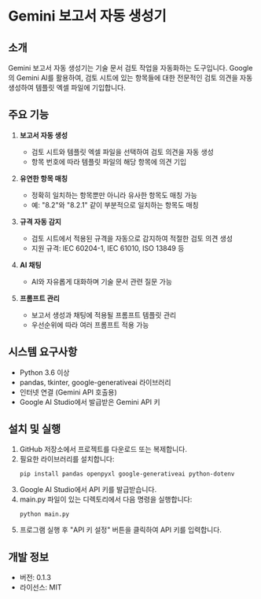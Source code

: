 # Gemini 보고서 자동 생성기

## 소개

Gemini 보고서 자동 생성기는 기술 문서 검토 작업을 자동화하는 도구입니다. Google의 Gemini AI를 활용하여, 검토 시트에 있는 항목들에 대한 전문적인 검토 의견을 자동 생성하여 템플릿 엑셀 파일에 기입합니다.

## 주요 기능

1. **보고서 자동 생성**
   - 검토 시트와 템플릿 엑셀 파일을 선택하여 검토 의견을 자동 생성
   - 항목 번호에 따라 템플릿 파일의 해당 항목에 의견 기입

2. **유연한 항목 매칭**
   - 정확히 일치하는 항목뿐만 아니라 유사한 항목도 매칭 가능
   - 예: "8.2"와 "8.2.1" 같이 부분적으로 일치하는 항목도 매칭

3. **규격 자동 감지**
   - 검토 시트에서 적용된 규격을 자동으로 감지하여 적절한 검토 의견 생성
   - 지원 규격: IEC 60204-1, IEC 61010, ISO 13849 등

4. **AI 채팅**
   - AI와 자유롭게 대화하며 기술 문서 관련 질문 가능

5. **프롬프트 관리**
   - 보고서 생성과 채팅에 적용될 프롬프트 템플릿 관리
   - 우선순위에 따라 여러 프롬프트 적용 가능

## 시스템 요구사항

- Python 3.6 이상
- pandas, tkinter, google-generativeai 라이브러리
- 인터넷 연결 (Gemini API 호출용)
- Google AI Studio에서 발급받은 Gemini API 키

## 설치 및 실행

1. GitHub 저장소에서 프로젝트를 다운로드 또는 복제합니다.
2. 필요한 라이브러리를 설치합니다:
   ```
   pip install pandas openpyxl google-generativeai python-dotenv
   ```
3. Google AI Studio에서 API 키를 발급받습니다.
4. main.py 파일이 있는 디렉토리에서 다음 명령을 실행합니다:
   ```
   python main.py
   ```
5. 프로그램 실행 후 "API 키 설정" 버튼을 클릭하여 API 키를 입력합니다.

## 개발 정보

- 버전: 0.1.3
- 라이선스: MIT
